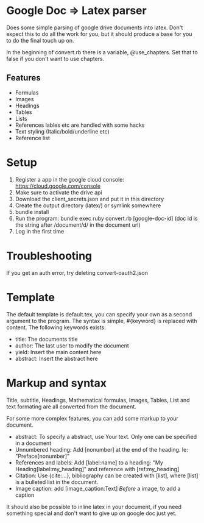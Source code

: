 Google Doc => Latex parser
=========================
Does some simple parsing of google drive documents into latex.
Don't expect this to do all the work for you, but it should produce a base for you to do the final touch up on.

In the beginning of convert.rb there is a variable, @use_chapters. Set that to false if you don't want to use chapters.

Features
------
* Formulas
* Images
* Headings
* Tables
* Lists
* References lables etc are handled with some hacks
* Text styling (Italic/bold/underline etc)
* Reference list

Setup
=====
1. Register a app in the google cloud console: https://cloud.google.com/console
1. Make sure to activate the drive api
1. Download the client_secrets.json and put it in this directory
1. Create the output directory (latex/) or symlink somewhere
1. bundle install
1. Run the program: bundle exec ruby convert.rb [google-doc-id] (doc id is the string after /document/d/ in the document url)
1. Log in the first time

Troubleshooting
==============
If you get an auth error, try deleting convert-oauth2.json

Template
=======
The default template is default.tex, you can specify your own as a second argument to the program.
The syntax is simple, #{keyword} is replaced with content.
The following keywords exists:

* title: The documents title
* author: The last user to modify the document
* yield: Insert the main content here
* abstract: Insert the abstract here


Markup and syntax
=============
Title, subtitle, Headings, Mathematical formulas, Images, Tables, List and text formating are all converted from the document.

For some more complex features, you can add some markup to your document.

* abstract: To specify a abstract, use <abstract>Your text</abstract>. Only one can be specified in a document
* Unnumbered heading: Add [nonumber] at the end of the heading. Ie: "Preface[nonumber]"
* References and labels: Add [label:name] to a heading: "My Heading[label:my_heading]" and reference with [ref:my_heading]
* Citation: Use {cite:...}, bibliography can be created with <reference>[list]</reference>, where [list] is a bulleted list in the document.
* Image caption: add [image_caption:Text] _Before_ a image, to add a caption

It should also be possible to inline latex in your document, if you need something special and don't want to give up on google doc just yet.
